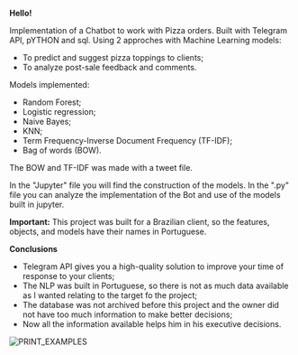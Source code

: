 **Hello!**

Implementation of a Chatbot to work with Pizza orders. Built with Telegram API, pYTHON and sql. Using 2 approches with Machine Learning models:

* To predict and suggest pizza toppings to clients;
* To analyze post-sale feedback and comments.

Models implemented:

* Random Forest;
* Logistic regression;
* Naive Bayes;
* KNN;
* Term Frequency-Inverse Document Frequency (TF-IDF);
* Bag of words (BOW).

The BOW and TF-IDF was made with a tweet file.

In the "Jupyter" file you will find the construction of the models.
In the ".py" file you can analyze the implementation of the Bot and use of the models built in jupyter.

**Important:** This project was built for a Brazilian client, so the features, objects, and models have their names in Portuguese.

**Conclusions**

* Telegram API gives you a high-quality solution to improve your time of response to your clients;
* The NLP was built in Portuguese, so there is not as much data available as I wanted relating to the target fo the project;
* The database was not archived before this project and the owner did not have too much information to make better decisions;
* Now all the information available helps him in his executive decisions.

![PRINT_EXAMPLES](image_1.jpeg)

